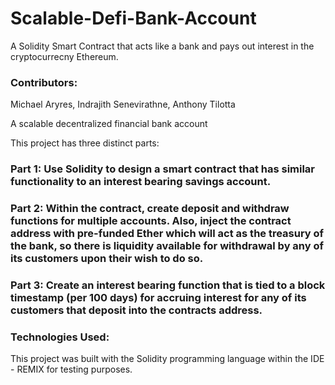 # Scalable-Defi-Bank-Account
A Solidity Smart Contract that acts like a bank and pays out interest in the cryptocurrecny Ethereum.

###

### Contributors:
Michael Aryres, Indrajith Senevirathne, Anthony Tilotta

A scalable decentralized financial bank account

This project has three distinct parts:
###
### Part 1: Use Solidity to design a smart contract that has similar functionality to an interest bearing savings account.

### Part 2: Within the contract, create deposit and withdraw functions for multiple accounts. Also, inject the contract address with pre-funded Ether which will act as the treasury of the bank, so there is liquidity available for withdrawal by any of its customers upon their wish to do so.

### Part 3: Create an interest bearing function that is tied to a block timestamp (per 100 days) for accruing interest for any of its customers that deposit into the contracts address.
###
### Technologies Used:
This project was built with the Solidity programming language within the IDE - REMIX for testing purposes.
###
